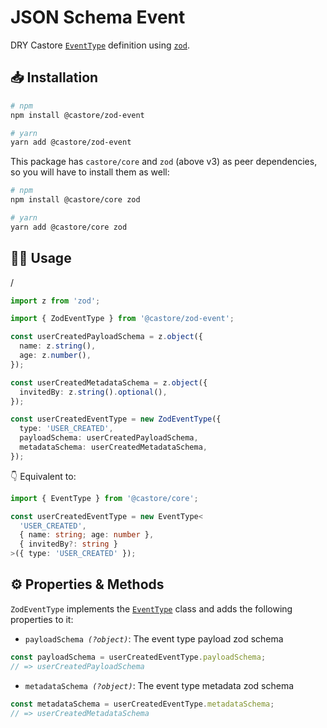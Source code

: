 # JSON Schema Event

DRY Castore [`EventType`](https://github.com/castore-dev/castore/#-eventtype) definition using [`zod`](https://github.com/colinhacks/zod).

## 📥 Installation

```bash
# npm
npm install @castore/zod-event

# yarn
yarn add @castore/zod-event
```

This package has `castore/core` and `zod` (above v3) as peer dependencies, so you will have to install them as well:

```bash
# npm
npm install @castore/core zod

# yarn
yarn add @castore/core zod
```

## 👩‍💻 Usage

/

```ts
import z from 'zod';

import { ZodEventType } from '@castore/zod-event';

const userCreatedPayloadSchema = z.object({
  name: z.string(),
  age: z.number(),
});

const userCreatedMetadataSchema = z.object({
  invitedBy: z.string().optional(),
});

const userCreatedEventType = new ZodEventType({
  type: 'USER_CREATED',
  payloadSchema: userCreatedPayloadSchema,
  metadataSchema: userCreatedMetadataSchema,
});
```

👇 Equivalent to:

```ts
import { EventType } from '@castore/core';

const userCreatedEventType = new EventType<
  'USER_CREATED',
  { name: string; age: number },
  { invitedBy?: string }
>({ type: 'USER_CREATED' });
```

## ⚙️ Properties & Methods

`ZodEventType` implements the [`EventType`](https://github.com/castore-dev/castore/#-eventtype) class and adds the following properties to it:

- <code>payloadSchema <i>(?object)</i></code>: The event type payload zod schema

```ts
const payloadSchema = userCreatedEventType.payloadSchema;
// => userCreatedPayloadSchema
```

- <code>metadataSchema <i>(?object)</i></code>: The event type metadata zod schema

```ts
const metadataSchema = userCreatedEventType.metadataSchema;
// => userCreatedMetadataSchema
```
